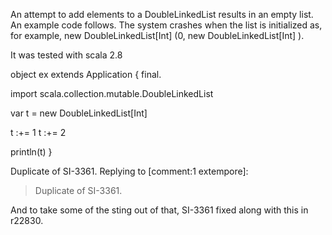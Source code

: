An attempt to add elements to a DoubleLinkedList results in an empty list. An example code follows. The system crashes when the list is initialized as, for example, new DoubleLinkedList[Int] (0, new DoubleLinkedList[Int] ).

It was tested with scala 2.8

object ex extends Application { final.

  import scala.collection.mutable.DoubleLinkedList

  var t = new DoubleLinkedList[Int] 

  t :+= 1
  t :+= 2

  println(t)
}

Duplicate of SI-3361.
Replying to [comment:1 extempore]:
> Duplicate of SI-3361.

And to take some of the sting out of that, SI-3361 fixed along with this in r22830.
